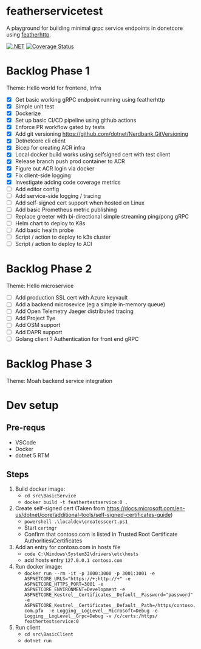 # featherservicetest
A playground for building minimal grpc service endpoints in donetcore using [featherhttp](https://github.com/featherhttp/framework).

[![.NET](https://github.com/clarkezone/featherservicetest/actions/workflows/dotnet.yml/badge.svg)](https://github.com/clarkezone/featherservicetest/actions/workflows/dotnet.yml)
[![Coverage Status](https://coveralls.io/repos/github/clarkezone/featherservicetest/badge.svg)](https://coveralls.io/github/clarkezone/featherservicetest)

# Backlog Phase 1
Theme: Hello world for frontend, Infra
- [x] Get basic working gRPC endpoint running using featherhttp
- [x] Simple unit test
- [X] Dockerize
- [X] Set up basic CI/CD pipeline using github actions
- [X] Enforce PR workflow gated by tests
- [X] Add git versioning https://github.com/dotnet/Nerdbank.GitVersioning
- [X] Dotnetcore cli client
- [X] Bicep for creating ACR infra
- [X] Local docker build works using selfsigned cert with test client
- [X] Release branch push prod container to ACR
- [X] Figure out ACR login via docker
- [X] Fix client-side logging
- [X] Investigate adding code coverage metrics
- [ ] Add editor config
- [ ] Add service-side logging / tracing
- [ ] Add self-signed cert support when hosted on Linux
- [ ] Add basic Prometheus metric publishing
- [ ] Replace greeter with bi-directional simple streaming ping/pong gRPC
- [ ] Helm chart to deploy to K8s
- [ ] Add basic health probe
- [ ] Script / action to deploy to k3s cluster
- [ ] Script / action to deploy to ACI

# Backlog Phase 2
Theme: Hello microservice
- [ ] Add production SSL cert with Azure keyvault
- [ ] Add a backend microsevice (eg a simple in-memory queue)
- [ ] Add Open Telemetry Jaeger distributed tracing
- [ ] Add Project Tye
- [ ] Add OSM support
- [ ] Add DAPR support
- [ ] Golang client
? Authentication for front end gRPC

# Backlog Phase 3
Theme: Moah backend service integration

# Dev setup

## Pre-requs
- VSCode
- Docker
- dotnet 5 RTM

## Steps
1. Build docker image: 
    - `cd src\BasicService`
    - `docker build -t feathertestservice:0 .`
2. Create self-signed cert (Taken from https://docs.microsoft.com/en-us/dotnet/core/additional-tools/self-signed-certificates-guide)
    - `powershell .\localdev\createsscert.ps1`
    - Start `certmgr`
    - Confirm that contoso.com is listed in Trusted Root Certificate Authorities\Certificates
3. Add an entry for contoso.com in hosts file
    - `code C:\Windows\System32\drivers\etc\hosts`
    - add hosts entry `127.0.0.1 contoso.com`
4. Run docker image:
    - `docker run --rm -it -p 3000:3000 -p 3001:3001 -e ASPNETCORE_URLS="https://+;http://+" -e ASPNETCORE_HTTPS_PORT=3001 -e ASPNETCORE_ENVIRONMENT=Development -e ASPNETCORE_Kestrel__Certificates__Default__Password="password" -e ASPNETCORE_Kestrel__Certificates__Default__Path=/https/contoso.com.pfx  -e Logging__LogLevel__Microsoft=Debug -e Logging__LogLevel__Grpc=Debug -v /c/certs:/https/ feathertestservice:0`
5. Run client
    - `cd src\BasicClient`
    - `dotnet run`
